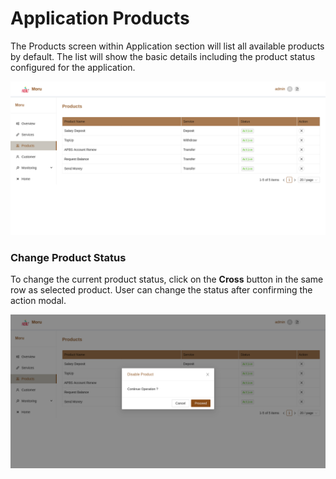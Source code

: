 # Application Products

The Products screen within Application section will list all available products by default. The list will show the basic details including the product status configured for the application.

![product list](images/app_product_list.png)

### Change Product Status

To change the current product status, click on the **Cross** button in the same row as selected product. User can change the status after confirming the action modal.

![product status](images/app_product_status.png)